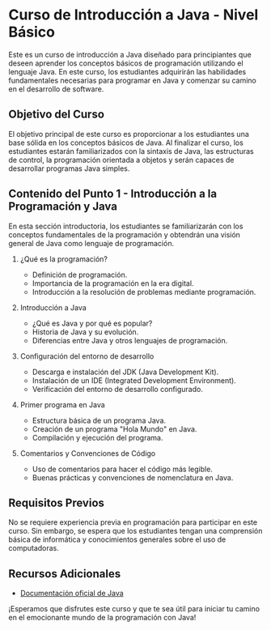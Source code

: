 # Curso de Introducción a Java - Nivel Básico

Este es un curso de introducción a Java diseñado para principiantes que deseen aprender los conceptos básicos de programación utilizando el lenguaje Java. En este curso, los estudiantes adquirirán las habilidades fundamentales necesarias para programar en Java y comenzar su camino en el desarrollo de software.

## Objetivo del Curso

El objetivo principal de este curso es proporcionar a los estudiantes una base sólida en los conceptos básicos de Java. Al finalizar el curso, los estudiantes estarán familiarizados con la sintaxis de Java, las estructuras de control, la programación orientada a objetos y serán capaces de desarrollar programas Java simples.

## Contenido del Punto 1 - Introducción a la Programación y Java

En esta sección introductoria, los estudiantes se familiarizarán con los conceptos fundamentales de la programación y obtendrán una visión general de Java como lenguaje de programación.

1. ¿Qué es la programación?
   - Definición de programación.
   - Importancia de la programación en la era digital.
   - Introducción a la resolución de problemas mediante programación.

2. Introducción a Java
   - ¿Qué es Java y por qué es popular?
   - Historia de Java y su evolución.
   - Diferencias entre Java y otros lenguajes de programación.

3. Configuración del entorno de desarrollo
   - Descarga e instalación del JDK (Java Development Kit).
   - Instalación de un IDE (Integrated Development Environment).
   - Verificación del entorno de desarrollo configurado.

4. Primer programa en Java
   - Estructura básica de un programa Java.
   - Creación de un programa "Hola Mundo" en Java.
   - Compilación y ejecución del programa.

5. Comentarios y Convenciones de Código
   - Uso de comentarios para hacer el código más legible.
   - Buenas prácticas y convenciones de nomenclatura en Java.

## Requisitos Previos

No se requiere experiencia previa en programación para participar en este curso. Sin embargo, se espera que los estudiantes tengan una comprensión básica de informática y conocimientos generales sobre el uso de computadoras.

## Recursos Adicionales

- [Documentación oficial de Java](https://docs.oracle.com/en/java/)

¡Esperamos que disfrutes este curso y que te sea útil para iniciar tu camino en el emocionante mundo de la programación con Java!
